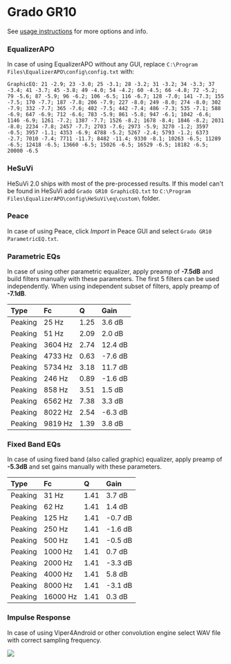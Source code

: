 # Grado GR10
See [usage instructions](https://github.com/jaakkopasanen/AutoEq#usage) for more options and info.

### EqualizerAPO
In case of using EqualizerAPO without any GUI, replace `C:\Program Files\EqualizerAPO\config\config.txt`
with:
```
GraphicEQ: 21 -2.9; 23 -3.0; 25 -3.1; 28 -3.2; 31 -3.2; 34 -3.3; 37 -3.4; 41 -3.7; 45 -3.8; 49 -4.0; 54 -4.2; 60 -4.5; 66 -4.8; 72 -5.2; 79 -5.6; 87 -5.9; 96 -6.2; 106 -6.5; 116 -6.7; 128 -7.0; 141 -7.3; 155 -7.5; 170 -7.7; 187 -7.8; 206 -7.9; 227 -8.0; 249 -8.0; 274 -8.0; 302 -7.9; 332 -7.7; 365 -7.6; 402 -7.5; 442 -7.4; 486 -7.3; 535 -7.1; 588 -6.9; 647 -6.9; 712 -6.6; 783 -5.9; 861 -5.8; 947 -6.1; 1042 -6.6; 1146 -6.9; 1261 -7.2; 1387 -7.7; 1526 -8.2; 1678 -8.4; 1846 -8.2; 2031 -8.0; 2234 -7.8; 2457 -7.7; 2703 -7.6; 2973 -5.9; 3270 -1.2; 3597 -0.5; 3957 -1.1; 4353 -6.9; 4788 -5.2; 5267 -2.4; 5793 -1.2; 6373 -2.7; 7010 -7.4; 7711 -11.7; 8482 -11.4; 9330 -8.1; 10263 -6.5; 11289 -6.5; 12418 -6.5; 13660 -6.5; 15026 -6.5; 16529 -6.5; 18182 -6.5; 20000 -6.5
```

### HeSuVi
HeSuVi 2.0 ships with most of the pre-processed results. If this model can't be found in HeSuVi add
`Grado GR10 GraphicEQ.txt` to `C:\Program Files\EqualizerAPO\config\HeSuVi\eq\custom\` folder.

### Peace
In case of using Peace, click *Import* in Peace GUI and select `Grado GR10 ParametricEQ.txt`.

### Parametric EQs
In case of using other parametric equalizer, apply preamp of **-7.5dB** and build filters manually
with these parameters. The first 5 filters can be used independently.
When using independent subset of filters, apply preamp of **-7.1dB**.

| Type    | Fc      |    Q | Gain    |
|:--------|:--------|:-----|:--------|
| Peaking | 25 Hz   | 1.25 | 3.6 dB  |
| Peaking | 51 Hz   | 2.09 | 2.0 dB  |
| Peaking | 3604 Hz | 2.74 | 12.4 dB |
| Peaking | 4733 Hz | 0.63 | -7.6 dB |
| Peaking | 5734 Hz | 3.18 | 11.7 dB |
| Peaking | 246 Hz  | 0.89 | -1.6 dB |
| Peaking | 858 Hz  | 3.51 | 1.5 dB  |
| Peaking | 6562 Hz | 7.38 | 3.3 dB  |
| Peaking | 8022 Hz | 2.54 | -6.3 dB |
| Peaking | 9819 Hz | 1.39 | 3.8 dB  |

### Fixed Band EQs
In case of using fixed band (also called graphic) equalizer, apply preamp of **-5.3dB** and set
gains manually with these parameters.

| Type    | Fc       |    Q | Gain    |
|:--------|:---------|:-----|:--------|
| Peaking | 31 Hz    | 1.41 | 3.7 dB  |
| Peaking | 62 Hz    | 1.41 | 1.4 dB  |
| Peaking | 125 Hz   | 1.41 | -0.7 dB |
| Peaking | 250 Hz   | 1.41 | -1.6 dB |
| Peaking | 500 Hz   | 1.41 | -0.5 dB |
| Peaking | 1000 Hz  | 1.41 | 0.7 dB  |
| Peaking | 2000 Hz  | 1.41 | -3.3 dB |
| Peaking | 4000 Hz  | 1.41 | 5.8 dB  |
| Peaking | 8000 Hz  | 1.41 | -3.1 dB |
| Peaking | 16000 Hz | 1.41 | 0.3 dB  |

### Impulse Response
In case of using Viper4Android or other convolution engine select WAV file with correct sampling frequency.

![](https://raw.githubusercontent.com/jaakkopasanen/AutoEq/master/results/headphonecom/sbaf-serious/Grado%20GR10/Grado%20GR10.png)